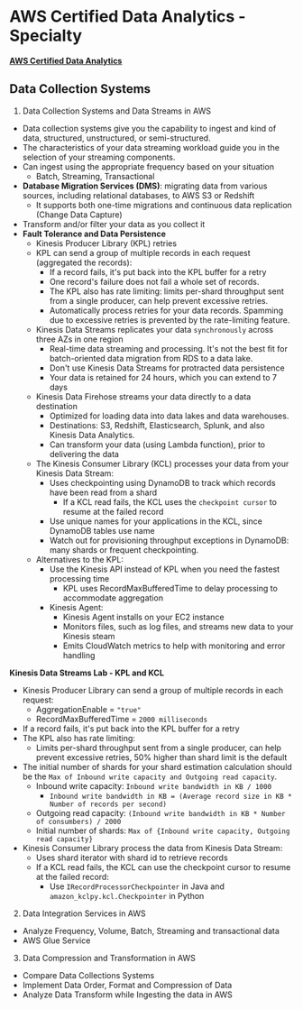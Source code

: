 # AWS Certified Data Analytics - Specialty
**[AWS Certified Data Analytics](https://aws.amazon.com/certification/certified-data-analytics-specialty/)**

## Data Collection Systems

1. Data Collection Systems and Data Streams in AWS
- Data collection systems give you the capability to ingest and kind of data, structured, unstructured, or semi-structured.
- The characteristics of your data streaming workload guide you in the selection of your streaming components.
- Can ingest using the appropriate frequency based on your situation
  - Batch, Streaming, Transactional
- **Database Migration Services (DMS)**: migrating data from various sources, including relational databases, to AWS S3 or Redshift
  - It supports both one-time migrations and continuous data replication (Change Data Capture)
- Transform and/or filter your data as you collect it
- **Fault Tolerance and Data Persistence**
  - Kinesis Producer Library (KPL) retries
  - KPL can send a group of multiple records in each request (aggregated the records):
    - If a record fails, it's put back into the KPL buffer for a retry
    - One record's failure does not fail a whole set of records.
    - The KPL also has rate limiting: limits per-shard throughput sent from a single producer, can help prevent excessive retries.
    - Automatically process retries for your data records. Spamming due to excessive retries is prevented by the rate-limiting feature.
  - Kinesis Data Streams replicates your data `synchronously` across three AZs in one region
    - Real-time data streaming and processing. It's not the best fit for batch-oriented data migration from RDS to a data lake.
    - Don't use Kinesis Data Streams for protracted data persistence
    - Your data is retained for 24 hours, which you can extend to 7 days
  - Kinesis Data Firehose streams your data directly to a data destination
    - Optimized for loading data into data lakes and data warehouses. 
    - Destinations: S3, Redshift, Elasticsearch, Splunk, and also Kinesis Data Analytics. 
    - Can transform your data (using Lambda function), prior to delivering the data
  - The Kinesis Consumer Library (KCL) processes your data from your Kinesis Data Stream:
    - Uses checkpointing using DynamoDB to track which records have been read from a shard
      - If a KCL read fails, the KCL uses the `checkpoint cursor` to resume at the failed record
    - Use unique names for your applications in the KCL, since DynamoDB tables use name
    - Watch out for provisioning throughput exceptions in DynamoDB: many shards or frequent checkpointing.
  - Alternatives to the KPL:
    - Use the Kinesis API instead of KPL when you need the fastest processing time
      - KPL uses RecordMaxBufferedTime to delay processing to accommodate aggregation
    - Kinesis Agent:
      - Kinesis Agent installs on your EC2 instance
      - Monitors files, such as log files, and streams new data to your Kinesis steam
      - Emits CloudWatch metrics to help with monitoring and error handling

**Kinesis Data Streams Lab - KPL and KCL**
- Kinesis Producer Library can send a group of multiple records in each request:
  - AggregationEnable = `"true"`
  - RecordMaxBufferedTime = `2000 milliseconds`
- If a record fails, it's put back into the KPL buffer for a retry
- The KPL also has rate limiting:
  - Limits per-shard throughput sent from a single producer, can help prevent excessive retries, 50% higher than shard limit is the default
- The initial number of shards for your shard estimation calculation should be the `Max of Inbound write capacity and Outgoing read capacity`.
  - Inbound write capacity: `Inbound write bandwidth in KB / 1000`
    - `Inbound write bandwidth in KB = (Average record size in KB * Number of records per second)`
  - Outgoing read capacity: `(Inbound write bandwidth in KB * Number of consumbers) / 2000`
  - Initial number of shards: `Max of {Inbound write capacity, Outgoing read capacity}`
- Kinesis Consumer Library process the data from Kinesis Data Stream:
  - Uses shard iterator with shard id to retrieve records
  - If a KCL read fails, the KCL can use the checkpoint cursor to resume at the failed record:
    - Use `IRecordProcessorCheckpointer` in Java and `amazon_kclpy.kcl.Checkpointer` in Python


2. Data Integration Services in AWS
- Analyze Frequency, Volume, Batch, Streaming and transactional data
- AWS Glue Service

3. Data Compression and Transformation in AWS
- Compare Data Collections Systems
- Implement Data Order, Format and Compression of Data
- Analyze Data Transform while Ingesting the data in AWS

